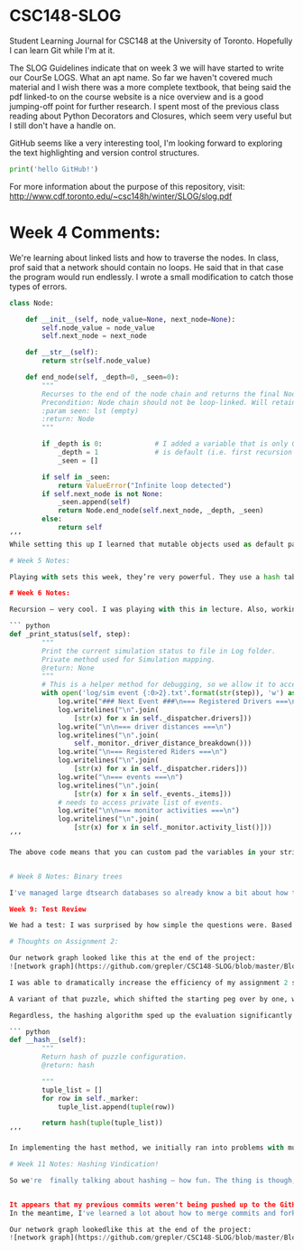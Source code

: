 # CSC148-SLOG
Student Learning Journal for CSC148 at the University of Toronto. Hopefully I can learn Git while I'm at it.

The SLOG Guidelines indicate that on week 3 we will have started to write our CourSe LOGS. What an apt name. So far we 
haven't covered much material and I wish there was a more complete textbook, that being said the pdf linked-to on the 
course website is a nice overview and is a good jumping-off point for further research.
I spent most of the previous class reading about Python Decorators and Closures, which seem very useful but I still 
don't have a handle on.

GitHub seems like a very interesting tool, I'm looking forward to exploring the text highlighting and version 
control structures.

``` python
print('hello GitHub!')
```

For more information about the purpose of this repository, 
visit: http://www.cdf.toronto.edu/~csc148h/winter/SLOG/slog.pdf


# Week 4 Comments:

We're learning about linked lists and how to traverse the nodes. In class, prof said that a network should contain no loops. He said that in that case the program would run endlessly. I wrote a small modification to catch those types of errors.

``` python
class Node:

    def __init__(self, node_value=None, next_node=None):
        self.node_value = node_value
        self.next_node = next_node

    def __str__(self):
        return str(self.node_value)

    def end_node(self, _depth=0, _seen=0):
        """
        Recurses to the end of the node chain and returns the final Node.
        Precondition: Node chain should not be loop-linked. Will retain a list of seen id's to prevent loops.
        :param seen: lst (empty)
        :return: Node
        """

        if _depth is 0:             # I added a variable that is only 0 when the external variable
            _depth = 1              # is default (i.e. first recursion level).
            _seen = []

        if self in _seen:
            return ValueError("Infinite loop detected")
        if self.next_node is not None:
            _seen.append(self)
            return Node.end_node(self.next_node, _depth, _seen)
        else:
            return self
‘’’
While setting this up I learned that mutable objects used as default parameters are initialized at import, not when the function is called, so the default object is used across function calls. It was messing up my functions! Not a mistake I’ll make a again…

# Week 5 Notes:

Playing with sets this week, they’re very powerful. They use a hash table like a dictionary – it looks like the early set implementation is a slightly altered version of the dictionary code in the python source. This means that they're faster to check membership, since the hash table is used firsts, and the da magic methods are only used after a collision. This is much faster than using ‘a in List’.

# Week 6 Notes:

Recursion – very cool. I was playing with this in lecture. Also, working on assignment 1 was interesting, because it was difficult to get a birds-eye view of the entire simulation. I wrote a private method in our simulation as follows, which let me practice with writing to a log file directory. Using preview in Mac OS finder, I could quickly flip through the different stages of the simulation to see how the drivers and riders interacted.

``` python
def _print_status(self, step):
        """
        Print the current simulation status to file in Log folder.
        Private method used for Simulation mapping.
        @return: None
        """
        # This is a helper method for debugging, so we allow it to access private variables.
        with open('log/sim event {:0>2}.txt'.format(str(step)), 'w') as log:
            log.write("### Next Event ###\n=== Registered Drivers ===\n")
            log.writelines("\n".join(
                [str(x) for x in self._dispatcher.drivers]))
            log.write("\n\n=== driver distances ===\n")
            log.writelines("\n".join(
                self._monitor._driver_distance_breakdown()))
            log.write("\n=== Registered Riders ===\n")
            log.writelines("\n".join(
                [str(x) for x in self._dispatcher.riders]))
            log.write("\n=== events ===\n")
            log.writelines("\n".join(
                [str(x) for x in self._events._items]))
            # needs to access private list of events.
            log.write("\n\n=== monitor activities ===\n")
            log.writelines("\n".join(
                [str(x) for x in self._monitor.activity_list()]))
‘’’

The above code means that you can custom pad the variables in your string format method, for example, {:0>2} will pad the string out to two digits with zeros.


# Week 8 Notes: Binary trees

I've managed large dtsearch databases so already know a bit about how to balance search trees, but it was interesting to build basic ones from scratch. Wit will be interesting to see how to rebuild them effectively – balancing trees is complicated problem.

Week 9: Test Review

We had a test: I was surprised by how simple the questions were. Based on past exams I thought I would be more pressed for time, but I went in prepared and answered all the questions with plenty of time to spare. Checked my work and caught a few bugs. Programming by pencil is a good time?

# Thoughts on Assignment 2:

Our network graph looked like this at the end of the project:
![network graph](https://github.com/grepler/CSC148-SLOG/blob/master/Blog-Pictures/CSC146-A2%20Network%20Graph.png "Network Path")

I was able to dramatically increase the efficiency of my assignment 2 solvers by implementing hashing methods on our puzzles. This meant that we could use the set membership O(1) property to dramatically increase the speed of the longest part of our puzzle evaluation code – checking to see if the puzzle and tiers derivatives were previously examined. Prior to the implementation the list membership operation would increase O(n), to a point where it would take1.1 seconds to check against a list of 10k previously evaluated puzzles. I left our depth first solver running on a 7x7 grid peg puzzle overnight and it ran through 10k puzzles without a solution. After I implemented the hashing, it was able to evaluate the 7x7 puzzle in 328 seconds.

A variant of that puzzle, which shifted the starting peg over by one, was given to the breadth-first solver. I think that that method of evaluation is inefficient for the type of puzzle, since there is  minimum number of potential moves in the late game, where the tree leaves appear. Early on there are far more moves but none of the puzzles are eliminated, so the breadth first needs to evaluate a large number of fruitless puzzles.

Regardless, the hashing algorithm sped up the evaluation significantly – after 4 hours, my computer had evaluated 1.4 million past puzzles before I cancelled the run.

``` python
def __hash__(self):
        """
        Return hash of puzzle configuration.
        @return: hash

        """
        tuple_list = []
        for row in self._marker:
            tuple_list.append(tuple(row))

        return hash(tuple(tuple_list))
‘’’

In implementing the hast method, we initially ran into problems with mutable types, for example, theories peg puzzles includes a set of viable characters. But this doesn’t have any impact on the configuration of the board, which is a static list, so we chose to hash an n-tuple of n-tuples, allowing us to run the hash function over an immutable object.

# Week 11 Notes: Hashing Vindication!

So we're  finally talking about hashing – how fun. The thing is though, that the python hash seed changes each time Python is initialized, so you’ll only get equivalent hashes within a single runtime unless your set the system seed value to a constant each time you import your module.


It appears that my previous commits weren't being pushed up to the GitHub project, so I'll have to take a look at that.
In the meantime, I've learned a lot about how to merge commits and forks into the master by using GitHub to manage the private repositories for Assignments 1 and 2. They're kind enough to permit five private repositories to University students.

Our network graph lookedlike this at the end of the project:
![network graph](https://github.com/grepler/CSC148-SLOG/blob/master/Blog-Pictures/CSC146-A2%20Network%20Graph.png "Network Path")

